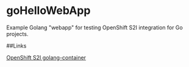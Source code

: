 goHelloWebApp
=============

Example Golang "webapp" for testing OpenShift S2I integration for Go projects.

##Links

[OpenShift S2I golang-container](https://github.com/sclorg/golang-container/tree/master/1.8)
